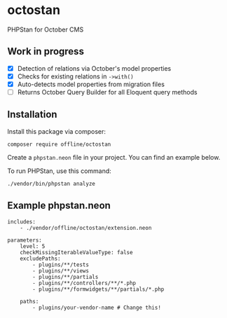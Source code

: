 # octostan

PHPStan for October CMS


## Work in progress

* [X] Detection of relations via October's model properties
* [X] Checks for existing relations in `->with()`
* [X] Auto-detects model properties from migration files
* [ ] Returns October Query Builder for all Eloquent query methods

## Installation

Install this package via composer:

```
composer require offline/octostan
```

Create a `phpstan.neon` file in your project. You can find an example below.

To run PHPStan, use this command:

```bash
./vendor/bin/phpstan analyze 
```

## Example phpstan.neon

```neon
includes:
    - ./vendor/offline/octostan/extension.neon

parameters:
    level: 5
    checkMissingIterableValueType: false
    excludePaths:
        - plugins/**/tests
        - plugins/**/views
        - plugins/**/partials
        - plugins/**/controllers/**/*.php
        - plugins/**/formwidgets/**/partials/*.php
        
    paths:
        - plugins/your-vendor-name # Change this!
```
